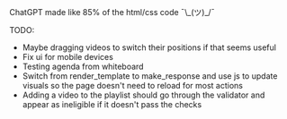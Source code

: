 ChatGPT made like 85% of the html/css code ¯\\\_(ツ)\_\/¯

TODO:
* Maybe dragging videos to switch their positions if that seems useful
* Fix ui for mobile devices
* Testing agenda from whiteboard
* Switch from render_template to make_response and use js to update visuals so the page doesn't need to reload for most actions
* Adding a video to the playlist should go through the validator and appear as ineligible if it doesn't pass the checks
